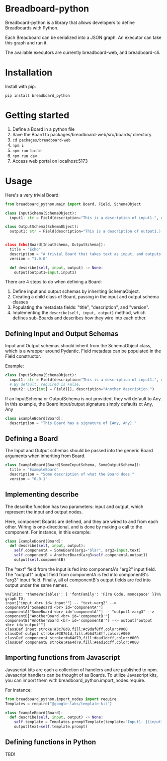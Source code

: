 # Breadboard-python

Breadboard-python is a library that allows developers to define Breadboards with Python.

Each Breadboard can be serialized into a JSON graph. An executor can take this graph and run it.

The available executors are currently breadboard-web, and breadboard-cli.

# Installation

Install with pip:

```
pip install breadboard_python
```

# Getting started

1. Define a Board in a python file
2. Save the Board to packages/breadboard-web/src/boards/ directory.
3. `cd packages/breadboard-web`
4. `npm i`
5. `npm run build`
6. `npm run dev`
7. Access web portal on localhost:5173

# Usage

Here's a very trivial Board:

```python
from breadboard_python.main import Board, Field, SchemaObject

class InputSchema(SchemaObject):
  input1: str = Field(description="This is a description of input1.", required=True)

class OutputSchema(SchemaObject):
  output1: str = Field(description="This is a description of output1.)


class Echo(Board[InputSchema, OutputSchema]):
  title = "Echo"
  description = "A trivial Board that takes text as input, and outputs back the same text."
  version = "1.0.0"

  def describe(self, input, output) -> None:
    output(output1=input.input1)
```

There are 4 steps to do when defining a Board:

1. Define input and output schemas by inheriting SchemaObject.
2. Creating a child class of Board, passing in the input and output schema classes
3. Populating the metadata fields: "title", "description", and "version".
4. Implementing the `describe(self, input, output)` method, which defines sub-Boards and describes how they wire into each other.

## Defining Input and Output Schemas

Input and Output schemas should inherit from the SchemaObject class, which is a wrapper around Pydantic.
Field metadata can be populated in the Field constructor.

Example:

```python
class InputSchema(SchemaObject):
  input1: str = Field(description="This is a description of input1.", required=True)
  # By default, required is False.
  input2: List[int] = Field([], description="Another description.")
```

If an InputSchema or OutputSchema is not provided, they will default to Any.
In this example, the Board input/output signature simply defaults ot Any, Any

```python
class ExampleBoard(Board):
  description = "This Board has a signature of [Any, Any]."
```

## Defining a Board

The Input and Output schemas should be passed into the generic Board arguments when inheriting from Board.

```python
class ExampleBoard(Board[SomeInputSchema, SomeOutputSchema]):
  title = "ExampleBoard"
  description = "Some description of what the Board does."
  version = "0.0.1"
```

## Implementing describe

The describe function has two parameters: input and output, which represent the input and output nodes.

Here, component Boards are defined, and they are wired to and from each other.
Wiring is one-directional, and is done by making a call to the component.
For instance, in this example:

```python
class ExampleBoard(Board):
  def describe(self, input, output):
    self.componentA = SomeBoard(arg1="blar", arg2=input.text)
    self.componentB = AnotherBoard(arg3=self.componentA.output1)
    output(self.componentB)
```

The "text" field from the input is fed into componentA's "arg2" input field.
The "output1" output field from componentA is fed into componentB's "arg3" input field.
Finally, all of componentB's output fields are fed into output under the same names.

```mermaid
%%{init: 'themeVariables': { 'fontFamily': 'Fira Code, monospace' }}%%
graph TD;
input["input <br> id='input'"] -- "text->arg2" --> componentA["SomeBoard <br> id='componentA'"]
componentA["SomeBoard <br> id='componentA'"] -- "output1->arg3" --> componentB["AnotherBoard <br> id='componentB'"]
componentB["AnotherBoard <br> id='componentB'"] --> output["output <br> id='output'"]
classDef input stroke:#3c78d8,fill:#c9daf8ff,color:#000
classDef output stroke:#38761d,fill:#b6d7a8ff,color:#000
classDef componentA stroke:#a64d79,fill:#ead1dcff,color:#000
classDef componentB stroke:#a64d79,fill:#ead1dcff,color:#000
```

## Importing functions from Javascript

Javascript kits are each a collection of handlers and are published to npm. Javascript handlers can be thought of as Boards.
To utilize Javascript kits, you can import them with breadboard_python.import_nodes.require.

For instance:

```python
from breadboard_python.import_nodes import require
Templates = require("@google-labs/template-kit")

class ExampleBoard(Board):
  def describe(self, input, output) -> None:
    self.template = Templates.promptTemplate(template="Input1: {{input1}}", input1=input.input1)
    output(text=self.template.prompt)
```

## Defining functions in Python

TBD!
